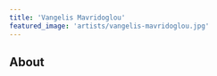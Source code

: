 ```yaml
---
title: 'Vangelis Mavridoglou'
featured_image: 'artists/vangelis-mavridoglou.jpg'
---
```


## About


